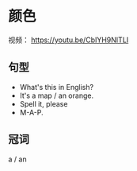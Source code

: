 # 颜色
视频： https://youtu.be/CbIYH9NITLI

## 句型
* What's this in English?
* It's a map / an orange.
* Spell it, please
* M-A-P.

## 冠词
a / an
